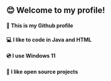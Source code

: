 ## 😊 Welcome to my profile!
#### 🚩 This is my Github profile
#### 💻 I like to code in Java and HTML
#### 💿 I use Windows 11
#### 📗 I like open source projects
